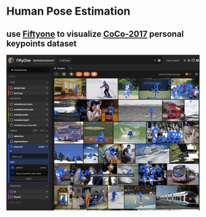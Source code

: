 # Human Pose Estimation

## use [Fiftyone](https://docs.voxel51.com/) to visualize [CoCo-2017](https://cocodataset.org/#home) personal keypoints dataset
![fiftyone](./img/dataset.png)